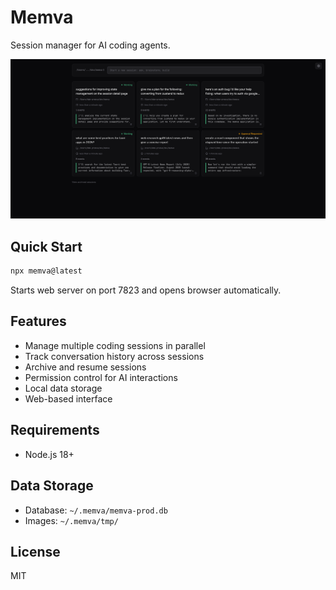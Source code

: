 # Memva

Session manager for AI coding agents.

![Memva Interface](screenshot.png)

## Quick Start

```bash
npx memva@latest
```

Starts web server on port 7823 and opens browser automatically.

## Features

- Manage multiple coding sessions in parallel
- Track conversation history across sessions
- Archive and resume sessions
- Permission control for AI interactions
- Local data storage
- Web-based interface

## Requirements

- Node.js 18+

## Data Storage

- Database: `~/.memva/memva-prod.db`
- Images: `~/.memva/tmp/`

## License

MIT